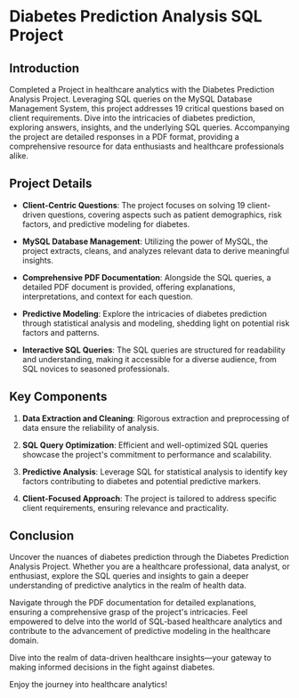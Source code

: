 # Diabetes Prediction Analysis SQL Project

## Introduction

Completed a Project in healthcare analytics with the Diabetes Prediction Analysis Project. Leveraging SQL queries on the MySQL Database Management System, this project addresses 19 critical questions based on client requirements. Dive into the intricacies of diabetes prediction, exploring answers, insights, and the underlying SQL queries. Accompanying the project are detailed responses in a PDF format, providing a comprehensive resource for data enthusiasts and healthcare professionals alike.

## Project Details

- **Client-Centric Questions**: The project focuses on solving 19 client-driven questions, covering aspects such as patient demographics, risk factors, and predictive modeling for diabetes.

- **MySQL Database Management**: Utilizing the power of MySQL, the project extracts, cleans, and analyzes relevant data to derive meaningful insights.

- **Comprehensive PDF Documentation**: Alongside the SQL queries, a detailed PDF document is provided, offering explanations, interpretations, and context for each question.

- **Predictive Modeling**: Explore the intricacies of diabetes prediction through statistical analysis and modeling, shedding light on potential risk factors and patterns.

- **Interactive SQL Queries**: The SQL queries are structured for readability and understanding, making it accessible for a diverse audience, from SQL novices to seasoned professionals.

## Key Components

1. **Data Extraction and Cleaning**: Rigorous extraction and preprocessing of data ensure the reliability of analysis.

2. **SQL Query Optimization**: Efficient and well-optimized SQL queries showcase the project's commitment to performance and scalability.

3. **Predictive Analysis**: Leverage SQL for statistical analysis to identify key factors contributing to diabetes and potential predictive markers.

4. **Client-Focused Approach**: The project is tailored to address specific client requirements, ensuring relevance and practicality.

## Conclusion

Uncover the nuances of diabetes prediction through the Diabetes Prediction Analysis Project. Whether you are a healthcare professional, data analyst, or enthusiast, explore the SQL queries and insights to gain a deeper understanding of predictive analytics in the realm of health data.

Navigate through the PDF documentation for detailed explanations, ensuring a comprehensive grasp of the project's intricacies. Feel empowered to delve into the world of SQL-based healthcare analytics and contribute to the advancement of predictive modeling in the healthcare domain.

Dive into the realm of data-driven healthcare insights—your gateway to making informed decisions in the fight against diabetes.

Enjoy the journey into healthcare analytics!